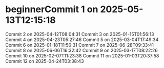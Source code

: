 # beginnerCommit 1 on 2025-05-13T12:15:18
Commit 2 on 2025-04-12T08:04:31
Commit 3 on 2025-01-15T01:56:13
Commit 4 on 2025-04-23T05:27:46
Commit 5 on 2025-03-04T17:49:34
Commit 6 on 2025-01-18T11:50:31
Commit 7 on 2025-06-28T09:33:41
Commit 8 on 2025-06-06T16:32:42
Commit 9 on 2025-03-17T08:22:26
Commit 10 on 2025-02-07T11:23:38
Commit 11 on 2025-01-03T20:37:58
Commit 12 on 2025-04-24T03:38:43
